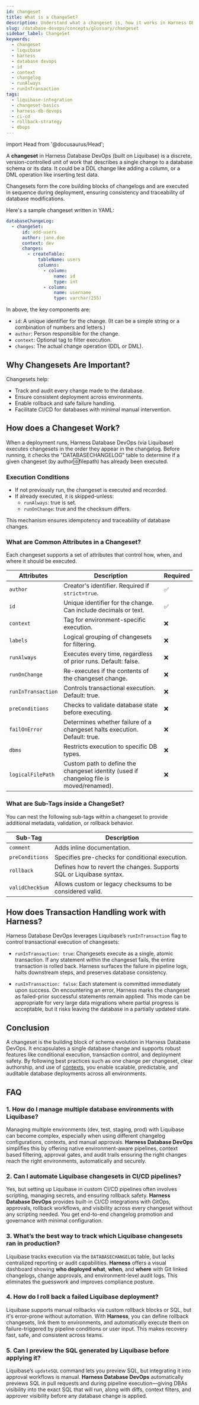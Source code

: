 ```yaml
---
id: changeset
title: What is a ChangeSet?
description: Understand what a changeset is, how it works in Harness DB DevOps, and explore best practices for context, rollback, transaction control, and CI/CD workflows.
slug: /database-devops/concepts/glossary/changeset
sidebar_label: ChangeSet
keywords: 
  - changeset
  - liquibase
  - harness
  - database devops
  - id
  - context
  - changelog
  - runAlways
  - runInTransaction
tags:
  - liquibase-integration
  - changeset-basics
  - harness-db-devops
  - ci-cd
  - rollback-strategy
  - dbops
---
```


import Head from '@docusaurus/Head';

<Head>
  <meta name="title" content="Understanding Changesets in Harness Database DevOps" data-rh="title"/>
  <meta
    name="description"
    content="Understand what a changeset is, how it works in Harness DB DevOps, and explore best practices for context, rollback, transaction control, and CI/CD workflows."
  />
  <script type="application/ld+json">
    {`
      {
        "@context": "https://schema.org",
        "@type": "FAQPage",
        "mainEntity": [
          {
            "@type": "Question",
            "name": "How do I manage multiple database environments with Liquibase?",
            "acceptedAnswer": {
              "@type": "Answer",
              "text": "Harness Database DevOps simplifies managing multiple environments by offering native environment-aware pipelines, context-based filtering, approval gates, and audit trails—ensuring changes reach the right environment safely."
            }
          },
          {
            "@type": "Question",
            "name": "Can I automate Liquibase changesets in CI/CD pipelines?",
            "acceptedAnswer": {
              "@type": "Answer",
              "text": "Yes. Harness Database DevOps provides built-in CI/CD integrations, GitOps workflows, approvals, and rollback capabilities without the need for custom scripts—enabling safe and automated changelog promotion."
            }
          },
          {
            "@type": "Question",
            "name": "What’s the best way to track which Liquibase changesets ran in production?",
            "acceptedAnswer": {
              "@type": "Answer",
              "text": "Harness offers a visual dashboard showing who deployed what, when, and where—backed by Git-linked changelogs, change approvals, and audit logs, improving traceability and compliance over Liquibase's default DATABASECHANGELOG table."
            }
          },
          {
            "@type": "Question",
            "name": "How do I roll back a failed Liquibase deployment?",
            "acceptedAnswer": {
              "@type": "Answer",
              "text": "Harness automates rollback execution using pre-defined rollback changesets and failure triggers in the pipeline—reducing manual effort and making recovery consistent and reliable."
            }
          },
          {
            "@type": "Question",
            "name": "Can I preview the SQL generated by Liquibase before applying it?",
            "acceptedAnswer": {
              "@type": "Answer",
              "text": "Yes. Harness Database DevOps automatically previews the SQL output during pull requests and deployments, giving DBAs visibility into exact changes with context-aware diffs and approval workflows."
            }
          }
        ]
      }
    `}
  </script>
</Head>

A **changeset** in Harness Database DevOps (built on Liquibase) is a discrete, version-controlled unit of work that describes a single change to a database schema or its data. It could be a DDL change like adding a column, or a DML operation like inserting test data.

Changesets form the core building blocks of changelogs and are executed in sequence during deployment, ensuring consistency and traceability of database modifications.

Here's a sample changeset written in YAML:

```yaml
databaseChangeLog:
  - changeSet:
      id: add-users
      author: jane.doe
      context: dev
      changes:
        - createTable:
            tableName: users
            columns:
              - column:
                  name: id
                  type: int
              - column:
                  name: username
                  type: varchar(255)
```
In above, the key components are:

- `id`: A unique identifier for the change. (It can be a simple string or a combination of numbers and letters.)
- `author`: Person responsible for the change.
- `context`: Optional tag to filter execution.
- `changes`: The actual change operation (DDL or DML).

## Why Changesets Are Important?

Changesets help:

- Track and audit every change made to the database.
- Ensure consistent deployment across environments.
- Enable rollback and safe failure handling.
- Facilitate CI/CD for databases with minimal manual intervention.

## How does a Changeset Work?

When a deployment runs, Harness Database DevOps (via Liquibase) executes changesets in the order they appear in the changelog. Before running, it checks the "DATABASECHANGELOG" table to determine if a given changeset (by author:id:filepath) has already been executed.

### Execution Conditions
- If not previously run, the changeset is executed and recorded.
- If already executed, it is skipped-unless:
  - `runAlways`: true is set.
  - `runOnChange`: true and the checksum differs.

This mechanism ensures idempotency and traceability of database changes.

### What are Common Attributes in a Changeset?
Each changeset supports a set of attributes that control how, when, and where it should be executed.

| Attributes         | Description                                                                             | Required |
| ------------------ | --------------------------------------------------------------------------------------- | -------- |
| `author`           | Creator's identifier. Required if `strict=true`.                                        | ✅        |
| `id`               | Unique identifier for the change. Can include decimals or text.                         | ✅        |
| `context`          | Tag for environment-specific execution.                                                 | ❌        |
| `labels`           | Logical grouping of changesets for filtering.                                           | ❌        |
| `runAlways`        | Executes every time, regardless of prior runs. Default: false.                          | ❌        |
| `runOnChange`      | Re-executes if the contents of the changeset change.                                    | ❌        |
| `runInTransaction` | Controls transactional execution. Default: true.                                        | ❌        |
| `preConditions`    | Checks to validate database state before executing.                                     | ❌        |
| `failOnError`      | Determines whether failure of a changeset halts execution. Default: true.               | ❌        |
| `dbms`             | Restricts execution to specific DB types.                                               | ❌        |
| `logicalFilePath`  | Custom path to define the changeset identity (used if changelog file is moved/renamed). | ❌        |

### What are Sub-Tags inside a ChangeSet?
You can nest the following sub-tags within a changeset to provide additional metadata, validation, or rollback behavior.

| Sub-Tag         | Description                                                          |
| --------------- | -------------------------------------------------------------------- |
| `comment`       | Adds inline documentation.                                           |
| `preConditions` | Specifies pre-checks for conditional execution.                      |
| `rollback`      | Defines how to revert the changes. Supports SQL or Liquibase syntax. |
| `validCheckSum` | Allows custom or legacy checksums to be considered valid.            |


## How does Transaction Handling work with Harness?

Harness Database DevOps leverages Liquibase’s `runInTransaction` flag to control transactional execution of changesets:
- `runInTransaction: true`: Changesets execute as a single, atomic transaction. If any statement within the changeset fails, the entire transaction is rolled back. Harness surfaces the failure in pipeline logs, halts downstream steps, and preserves database consistency.

- `runInTransaction: false`: Each statement is committed immediately upon success. On encountering an error, Harness marks the changeset as failed-prior successful statements remain applied. This mode can be appropriate for very large data migrations where partial progress is acceptable, but it risks leaving the database in a partially updated state.

## Conclusion

A changeset is the building block of schema evolution in Harness Database DevOps. It encapsulates a single database change and supports robust features like conditional execution, transaction control, and deployment safety. By following best practices such as one change per changeset, clear authorship, and use of [contexts](./context.md), you enable scalable, predictable, and auditable database deployments across all environments.

## FAQ

### 1. **How do I manage multiple database environments with Liquibase?**

Managing multiple environments (dev, test, staging, prod) with Liquibase can become complex, especially when using different changelog configurations, contexts, and manual approvals.
**Harness Database DevOps** simplifies this by offering native environment-aware pipelines, context based filtering, approval gates, and audit trails ensuring the right changes reach the right environments, automatically and securely.

### 2. **Can I automate Liquibase changesets in CI/CD pipelines?**

Yes, but setting up Liquibase in custom CI/CD pipelines often involves scripting, managing secrets, and ensuring rollback safety.
**Harness Database DevOps** provides built-in CI/CD integrations with GitOps, approvals, rollback workflows, and visibility across every changeset without any scripting needed. You get end-to-end changelog promotion and governance with minimal configuration.

### 3. **What’s the best way to track which Liquibase changesets ran in production?**

Liquibase tracks execution via the `DATABASECHANGELOG` table, but lacks centralized reporting or audit capabilities.
**Harness** offers a visual dashboard showing **who deployed what**, **when**, and **where** with Git linked changelogs, change approvals, and environment-level audit logs. This eliminates the guesswork and improves compliance posture.

### 4. **How do I roll back a failed Liquibase deployment?**

Liquibase supports manual rollbacks via custom rollback blocks or SQL, but it's error-prone without automation.
With **Harness**, you can define rollback changesets, link them to environments, and automatically execute them on failure-triggered by pipeline conditions or user input. This makes recovery fast, safe, and consistent across teams.

### 5. **Can I preview the SQL generated by Liquibase before applying it?**

Liquibase’s `updateSQL` command lets you preview SQL, but integrating it into approval workflows is manual.
**Harness Database DevOps** automatically previews SQL in pull requests and during pipeline execution—giving DBAs visibility into the exact SQL that will run, along with diffs, context filters, and approver visibility before any database change is applied.
